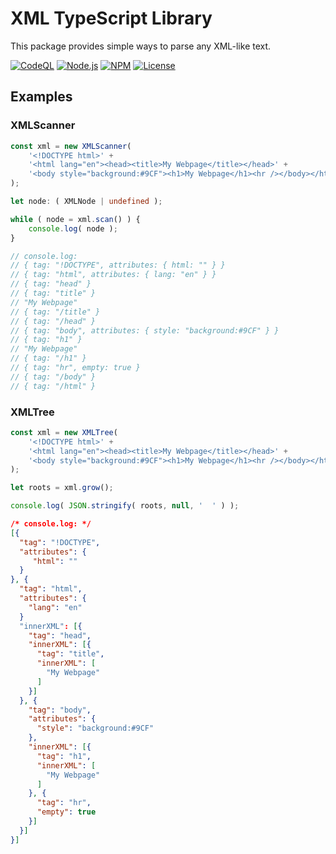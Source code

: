 XML TypeScript Library
======================

This package provides simple ways to parse any XML-like text.



[![CodeQL](https://github.com/typescriptlibs/tsl-core-xml/workflows/CodeQL/badge.svg)](https://github.com/typescriptlibs/tsl-core-xml/actions/workflows/codeql.yml)
[![Node.js](https://github.com/typescriptlibs/tsl-core-xml/workflows/Node.js/badge.svg)](https://github.com/typescriptlibs/tsl-core-xml/actions/workflows/node.js.yml)
[![NPM](https://img.shields.io/npm/v/tsl-core-xml.svg)](https://www.npmjs.com/package/tsl-core-xml)
[![License](https://img.shields.io/npm/l/tsl-core-xml.svg)](https://github.com/typescriptlibs/tsl-core-xml/blob/main/LICENSE.md)



Examples
--------


### XMLScanner

``` TypeScript
const xml = new XMLScanner(
    '<!DOCTYPE html>' +
    '<html lang="en"><head><title>My Webpage</title></head>' +
    '<body style="background:#9CF"><h1>My Webpage</h1><hr /></body></html>'
);

let node: ( XMLNode | undefined );

while ( node = xml.scan() ) {
    console.log( node );
}

// console.log:
// { tag: "!DOCTYPE", attributes: { html: "" } }
// { tag: "html", attributes: { lang: "en" } }
// { tag: "head" }
// { tag: "title" }
// "My Webpage"
// { tag: "/title" }
// { tag: "/head" }
// { tag: "body", attributes: { style: "background:#9CF" } }
// { tag: "h1" }
// "My Webpage"
// { tag: "/h1" }
// { tag: "hr", empty: true }
// { tag: "/body" }
// { tag: "/html" }
```


### XMLTree

``` TypeScript
const xml = new XMLTree(
    '<!DOCTYPE html>' +
    '<html lang="en"><head><title>My Webpage</title></head>' +
    '<body style="background:#9CF"><h1>My Webpage</h1><hr /></body></html>'
);

let roots = xml.grow();

console.log( JSON.stringify( roots, null, '  ' ) );
```
``` JSON
/* console.log: */
[{
  "tag": "!DOCTYPE",
  "attributes": {
     "html": ""
  }
}, {
  "tag": "html",
  "attributes": {
    "lang": "en"
  }
  "innerXML": [{
    "tag": "head",
    "innerXML": [{
      "tag": "title",
      "innerXML": [
        "My Webpage"
      ]
    }]
  }, {
    "tag": "body",
    "attributes": {
      "style": "background:#9CF"
    },
    "innerXML": [{
      "tag": "h1",
      "innerXML": [
        "My Webpage"
      ]
    }, {
      "tag": "hr",
      "empty": true
    }]
  }]
}]
```
